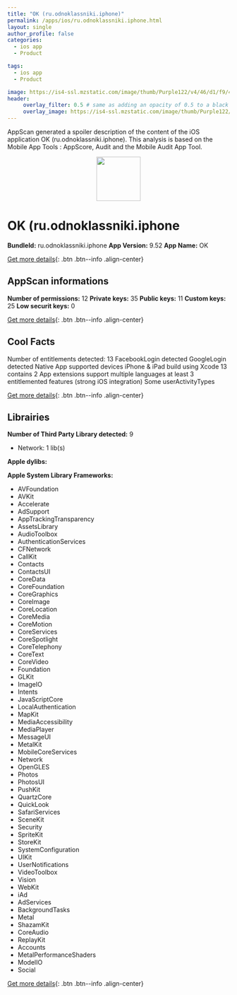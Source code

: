 ```yaml
---
title: "OK (ru.odnoklassniki.iphone)"
permalink: /apps/ios/ru.odnoklassniki.iphone.html
layout: single
author_profile: false
categories: 
  - ios app 
  - Product 

tags: 
  - ios app 
  - Product 

image: https://is4-ssl.mzstatic.com/image/thumb/Purple122/v4/46/d1/f9/46d1f96b-3478-254f-1c56-9fd975cf8612/AppIcon-0-0-1x_U007emarketing-0-0-0-7-0-0-sRGB-0-0-0-GLES2_U002c0-512MB-85-220-0-0.png/512x512bb.jpg
header: 
     overlay_filter: 0.5 # same as adding an opacity of 0.5 to a black background
     overlay_image: https://is4-ssl.mzstatic.com/image/thumb/Purple122/v4/46/d1/f9/46d1f96b-3478-254f-1c56-9fd975cf8612/AppIcon-0-0-1x_U007emarketing-0-0-0-7-0-0-sRGB-0-0-0-GLES2_U002c0-512MB-85-220-0-0.png/512x512bb.jpg
---
```

AppScan generated a spoiler description of the content of the iOS application OK (ru.odnoklassniki.iphone). This analysis is based on the Mobile App Tools : AppScore, Audit and the Mobile Audit App Tool.

  
  
<div style="text-align: center;"><img src="https://is4-ssl.mzstatic.com/image/thumb/Purple122/v4/46/d1/f9/46d1f96b-3478-254f-1c56-9fd975cf8612/AppIcon-0-0-1x_U007emarketing-0-0-0-7-0-0-sRGB-0-0-0-GLES2_U002c0-512MB-85-220-0-0.png/512x512bb.jpg" width="100" height="100"></div>  
  
# OK (ru.odnoklassniki.iphone

**BundleId:** ru.odnoklassniki.iphone
**App Version:** 9.52
**App Name:** OK


[Get more details](/pricing.html){: .btn .btn--info .align-center}  
  
## AppScan informations 

**Number of permissions:** 12
**Private keys:** 35
**Public keys:** 11
**Custom keys:** 25
**Low securit keys:** 0
  
[Get more details](/pricing.html){: .btn .btn--info .align-center}

## Cool Facts

Number of entitlements detected: 13
FacebookLogin detected
GoogleLogin detected
Native App
supported devices iPhone & iPad
build using Xcode 13
contains 2 App extensions
support multiple languages
at least 3 entitlemented features (strong iOS integration)
Some userActivityTypes
  
[Get more details](/pricing.html){: .btn .btn--info .align-center}

## Librairies 
**Number of Third Party Library detected:** 9
- Network: 1 lib(s)

**Apple dylibs:**


**Apple System Library Frameworks:**
- AVFoundation
- AVKit
- Accelerate
- AdSupport
- AppTrackingTransparency
- AssetsLibrary
- AudioToolbox
- AuthenticationServices
- CFNetwork
- CallKit
- Contacts
- ContactsUI
- CoreData
- CoreFoundation
- CoreGraphics
- CoreImage
- CoreLocation
- CoreMedia
- CoreMotion
- CoreServices
- CoreSpotlight
- CoreTelephony
- CoreText
- CoreVideo
- Foundation
- GLKit
- ImageIO
- Intents
- JavaScriptCore
- LocalAuthentication
- MapKit
- MediaAccessibility
- MediaPlayer
- MessageUI
- MetalKit
- MobileCoreServices
- Network
- OpenGLES
- Photos
- PhotosUI
- PushKit
- QuartzCore
- QuickLook
- SafariServices
- SceneKit
- Security
- SpriteKit
- StoreKit
- SystemConfiguration
- UIKit
- UserNotifications
- VideoToolbox
- Vision
- WebKit
- iAd
- AdServices
- BackgroundTasks
- Metal
- ShazamKit
- CoreAudio
- ReplayKit
- Accounts
- MetalPerformanceShaders
- ModelIO
- Social


  
[Get more details](/pricing.html){: .btn .btn--info .align-center}

